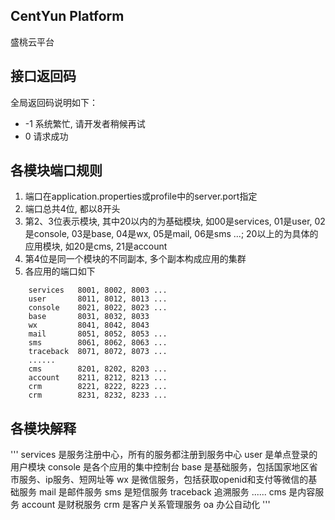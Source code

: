 CentYun Platform
---

盛桃云平台

## 接口返回码

全局返回码说明如下：

* -1      系统繁忙, 请开发者稍候再试
*  0       请求成功

## 各模块端口规则
1. 端口在application.properties或profile中的server.port指定
2. 端口总共4位, 都以8开头
3. 第2、3位表示模块, 其中20以内的为基础模块, 如00是services, 01是user, 02是console, 03是base, 04是wx, 05是mail, 06是sms ...;
   20以上的为具体的应用模块, 如20是cms, 21是account
4. 第4位是同一个模块的不同副本, 多个副本构成应用的集群
5. 各应用的端口如下

```
    services   8001, 8002, 8003 ...
    user       8011, 8012, 8013 ...
    console    8021, 8022, 8023 ...
    base       8031, 8032, 8033
    wx         8041, 8042, 8043
    mail       8051, 8052, 8053 ...
    sms        8061, 8062, 8063 ...
    traceback  8071, 8072, 8073 ...
    ......
    cms        8201, 8202, 8203 ...
    account    8211, 8212, 8213 ...
    crm        8221, 8222, 8223 ...
    crm        8231, 8232, 8233 ...
```

## 各模块解释

'''
    services 是服务注册中心，所有的服务都注册到服务中心
    user 是单点登录的用户模块
    console 是各个应用的集中控制台
    base 是基础服务，包括国家地区省市服务、ip服务、短网址等
    wx   是微信服务，包括获取openid和支付等微信的基础服务
    mail 是邮件服务
    sms  是短信服务
    traceback 追溯服务
    ......
    cms 是内容服务
    account 是财税服务
    crm 是客户关系管理服务
    oa 办公自动化
'''
